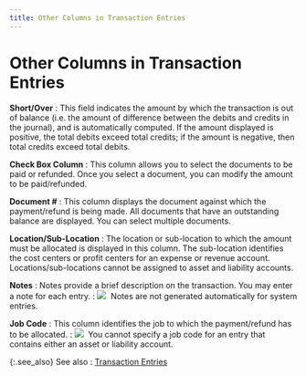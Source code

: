 ```yaml
---
title: Other Columns in Transaction Entries
---
```


# Other Columns in Transaction Entries 


**Short/Over**
: This field indicates the amount by which the transaction  is out of balance (i.e. the amount of difference between the debits and  credits in the journal), and is automatically computed. If the amount  displayed is positive, the total debits exceed total credits; if the amount  is negative, then total credits exceed total debits.


**Check Box Column**
: This column allows you to select the documents to  be paid or refunded. Once you select a document, you can modify the amount  to be paid/refunded.


**Document #**
: This column displays the document against which  the payment/refund is being made. All documents that have an outstanding  balance are displayed. You can select multiple documents.


**Location/Sub-Location**
: The location or sub-location to which the amount  must be allocated is displayed in this column. The sub-location identifies  the cost centers or profit centers for an expense or revenue account.  Locations/sub-locations cannot be assigned to asset and liability accounts.


**Notes**
: Notes provide a brief description on the transaction.  You may enter a note for each entry.
: ![]({{site.acc_baseurl}}/img/note.gif)  Notes  are not generated automatically for system entries.


**Job Code**
: This column identifies the job to which the payment/refund  has to be allocated.
: ![]({{site.acc_baseurl}}/img/note.gif)  You  cannot specify a job code for an entry that contains either an asset or  liability account.


{:.see_also}
See also
: [Transaction  Entries]({{site.acc_baseurl}}/misc/transaction_entries_manpmtjrnl.html)
